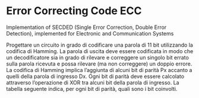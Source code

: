# Error Correcting Code ECC
 Implementation of SECDED (Single Error Correction, Double Error Detection), implemented for Electronic and Communication Systems
 
Progettare un circuito in grado di codificare una parola di 11 bit utilizzando la codifica di Hamming. La
parola di uscita deve essere codificata in modo che un decodificatore sia in grado di rilevare e correggere un
singolo bit errato sulla parola ricevuta e possa rilevare (ma non correggere) un doppio errore.
La codifica di Hamming implica l’aggiunta di alcuni bit di parità Px accanto a quelli della parola di ingresso
Dx. Ogni bit di parità deve essere calcolato attraverso l’operazione di XOR tra alcuni bit della parola di
ingresso. La tabella seguente indica, per ogni bit di parità, quali sono i bit coinvolti.